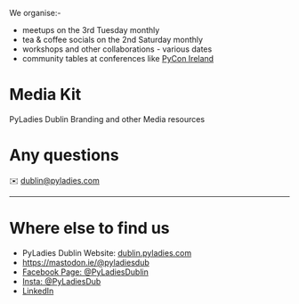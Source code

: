 We organise:- 

* meetups on the 3rd Tuesday monthly
* tea & coffee socials on the 2nd Saturday monthly
* workshops and other collaborations - various dates
* community tables at conferences like [PyCon Ireland](https://pycon.ie)

# Media Kit
PyLadies Dublin Branding and other Media resources

# Any questions
✉️  dublin@pyladies.com

---

# Where else to find us

* PyLadies Dublin Website: [dublin.pyladies.com](https://dublin.pyladies.com)
* https://mastodon.ie/@pyladiesdub
* [Facebook Page: @PyLadiesDublin](https://www.facebook.com/PyladiesDublin)
* [Insta: @PyLadiesDub](https://www.instagram.com/pyladiesdub)
* [LinkedIn](https://www.linkedin.com/company/pyladies-dublin)

